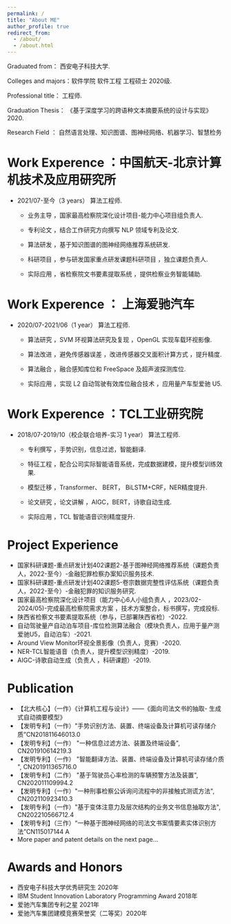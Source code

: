 ```yaml
---
permalink: /
title: "About ME"
author_profile: true
redirect_from: 
  - /about/
  - /about.html
---
```


Graduated from：     西安电子科技大学.

Colleges and majors：软件学院 软件工程 工程硕士 2020级. 

Professional title： 工程师.

Graduation Thesis： 《基于深度学习的跨语种文本摘要系统的设计与实现》2020.

Research Field ：    自然语言处理、知识图谱、图神经网络、机器学习、智慧检务


Work Experence ：中国航天-北京计算机技术及应用研究所
======
  * 2021/07-至今（3 years）                     算法工程师. 
  
    * 业务主导 ，国家最高检察院深化设计项目-能力中心项目组负责人.
  
    * 专利论文 ，结合工作研究方向撰写 NLP 领域专利及论文.
  
    * 算法研发 ，基于知识图谱的图神经网络推荐系统研发.
  
    * 科研项目 ，参与研发国家重点研发课题科研项目 ，独立课题负责人.
  
    * 实际应用 ，省检察院文书要素提取系统 ，提供检察业务智能辅助.



Work Experence ： 上海爱驰汽车 
======
  * 2020/07-2021/06（1 year）                  算法工程师. 
  
    * 算法研究 ，SVM 环视算法研究及复现 ，OpenGL 实现车载环视影像.
  
    * 算法改进 ，避免传感器误差 ，改进传感器交叉面积计算方式 ，提升精度.
  
    * 算法融合 ，融合感知库位和 FreeSpace 及超声波探测库位.
  
    * 实际应用 ，实现 L2 自动驾驶有效库位融合技术 ，应用量产车型爱驰 U5.



Work Experence ：TCL工业研究院 
======
  * 2018/07-2019/10（校企联合培养-实习 1 year）  算法工程师. 
  
    * 专利撰写 ，手势识别，信息过滤，智能翻译.
  
    * 特征工程 ，配合公司实际智能语音系统，完成数据建模，提升模型训练效果.
  
    * 模型迁移 ，Transformer、 BERT， BiLSTM+CRF，NER精度提升.
  
    * 论文研究 ，论文讲解 ，AIGC，BERT，诗歌自动生成.
  
    * 实际应用 ，TCL 智能语音识别精度提升.


Project Experience
======
* 国家科研课题-重点研发计划402课题2-基于图神经网络推荐系统（课题负责人，2022-至今）-金融犯罪检察办案知识服务技术.
* 国家科研课题-重点研发计划402课题5-卷宗数据完整性评估系统（课题负责人，2022-至今）-金融犯罪的知识服务研究.
* 国家最高检察院深化设计项目（能力中心6人小组负责人 ，2023/02-2024/05)-完成最高检察院需求方案 ，技术方案整合，标书撰写，完成投标.
* 陕西省检察文书要素提取系统（参与，已部署陕西省检）-2022.
* 自动驾驶量产自动泊车项目-库位检测算法融合（模块负责人，应用于量产测爱驰U5，自动泊车）-2021.
* Around View Monitor环视全景影像（负责人，竞赛）-2020.
* NER-TCL智能语音（负责人，提升模型识别精度）-2019.
* AIGC-诗歌自动生成（负责人 ，科研课题）-2019.
  
Publication
======
* 【北大核心】（一作）《计算机工程与设计》——《面向司法文书的抽取- 生成式自动摘要模型》
* 【发明专利】（一作）"手势识别方法、装置、终端设备及计算机可读存储介质”CN201811646013.0
* 【发明专利】（一作） "一种信息过滤方法、装置及终端设备", CN201910614219.3
* 【发明专利】（一作） "智能翻译方法、装置、终端设备及计算机可读存储介质 ", CN201911365716.0
* 【发明专利】（二作） "基于驾驶员心率检测的车辆预警方法及装置", CN202011109994.2
* 【发明专利】（一作）"一种刑事检察公诉询问流程中的非接触式测谎方法", CN202110923410.3
* 【发明专利】（一作）"基于变体注意力及层次结构的业务文书信息抽取方法", CN202210566712.4
* 【发明专利】（三作）“一种基于图神经网络的司法文书案情要素实体识别方法”CN115017144 A
*  More paper and patent details on the next page...
  
Awards and Honors 
======
* 西安电子科技大学优秀研究生 2020年
* IBM Student Innovation Laboratory Programming Award 2018年
* 爱驰汽车集团专利之星 2021年
* 爱驰汽车集团建模竞赛荣誉奖（二等奖）2020年


